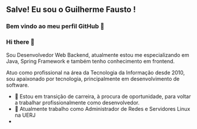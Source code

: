 ## Salve! Eu sou o Guilherme Fausto ! 
### Bem vindo ao meu perfil GitHub 👋
### Hi there 👋

Sou Desenvolvedor Web Backend, atualmente estou me especializando em Java, Spring Framework e também tenho conhecimento em frontend.

Atuo como profissional na área da Tecnologia da Informação desde 2010, sou apaixonado por tecnologia, principalmente em desenvolvimento de software.


- 🔭 Estou em transição de carreira, à procura de oportunidade, para voltar a trabalhar profissionalmente como desenvolvedor.
- :muscle: Atualmente trabalho como Administrador de Redes e Servidores Linux na UERJ
- 
<!--
**guilhermefausto/guilhermefausto** is a ✨ _special_ ✨ repository because its `README.md` (this file) appears on your GitHub profile.


- 🌱 I’m currently learning ...
- 👯 I’m looking to collaborate on ...
- 🤔 I’m looking for help with ...
- 💬 Ask me about ...
- 📫 How to reach me: ...
- 😄 Pronouns: ...
- ⚡ Fun fact: ...
-->
